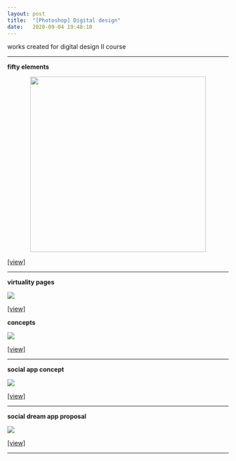 ```yaml
---
layout: post
title:  "[Photoshop] Digital design"
date:   2020-09-04 19:48:10
---
```


works created for digital design II course

-----------------------------------------------------------

**fifty elements**

<p align="center">
    <img src="https://i.imgur.com/bUeaZJ7.jpg" width="400" >
</p> 

[[view]](https://i.imgur.com/bUeaZJ7.jpg)

-----------------------------------------------------------

**virtuality pages**

<img src="https://i.imgur.com/Bgx4KlW.jpg">

[[view]](https://i.imgur.com/Bgx4KlW.jpg)


**concepts** 

<img src="https://i.imgur.com/OMAmTwz.jpg">

[[view]](https://i.imgur.com/OMAmTwz.jpg)

-----------------------------------------------------------

**social app concept**

<img src="https://i.imgur.com/nHeem1n.png">

[[view]](https://i.imgur.com/nHeem1n.png)

-----------------------------------------------------------

**social dream app proposal**

<img src="https://i.imgur.com/DaC8Ec4.jpg">

[[view]](https://i.imgur.com/DaC8Ec4.jpg)

-----------------------------------------------------------

